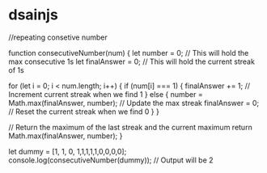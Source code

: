 # dsainjs

//repeating consetive number

function consecutiveNumber(num) {
  let number = 0; // This will hold the max consecutive 1s
  let finalAnswer = 0; // This will hold the current streak of 1s

  for (let i = 0; i < num.length; i++) {
    if (num[i] === 1) {
      finalAnswer += 1; // Increment current streak when we find 1
    } else {
      number = Math.max(finalAnswer, number); // Update the max streak
      finalAnswer = 0; // Reset the current streak when we find 0
    }
  }

  // Return the maximum of the last streak and the current maximum
  return Math.max(finalAnswer, number);
}

let dummy = [1, 1, 0, 1,1,1,1,1,0,0,0,0];
console.log(consecutiveNumber(dummy)); // Output will be 2
